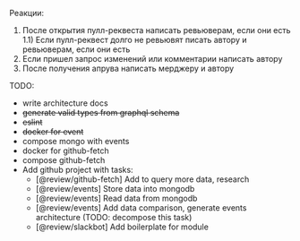 Реакции:
1) После открытия пулл-реквеста написать ревьюверам, если они есть
    1.1) Если пулл-реквест долго не ревьювят писать автору и ревьюверам, если они есть
2) Если пришел запрос изменений или комментарии написать автору 
3) После получения апрува написать мерджеру и автору

TODO:
- write architecture docs
- ~~generate valid types from graphql schema~~
- ~~eslint~~
- ~~docker for event~~
- compose mongo with events
- docker for github-fetch
- compose github-fetch
- Add github project with tasks:
    - [@review/github-fetch] Add to query more data, research
    - [@review/events] Store data into mongodb
    - [@review/events] Read data from mongodb
    - [@review/events] Add data comparison, generate events architecture (TODO: decompose this task)
    - [@review/slackbot] Add boilerplate for module
